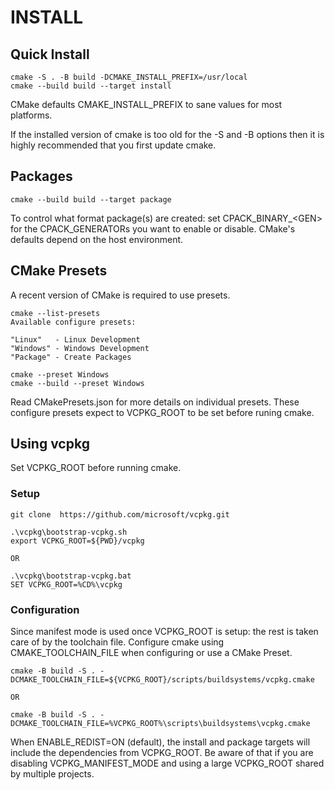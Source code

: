 # INSTALL

## Quick Install

    cmake -S . -B build -DCMAKE_INSTALL_PREFIX=/usr/local
    cmake --build build --target install

CMake defaults CMAKE\_INSTALL\_PREFIX to sane values for most platforms.

If the installed version of cmake is too old for the -S and -B options then it
is highly recommended that you first update cmake.

## Packages

    cmake --build build --target package

To control what format package(s) are created: set CPACK\_BINARY\_\<GEN\> for
the CPACK\_GENERATORs you want to enable or disable. CMake's defaults depend on
the host environment.

## CMake Presets

A recent version of CMake is required to use presets.

    cmake --list-presets
    Available configure presets:

    "Linux"   - Linux Development
    "Windows" - Windows Development
    "Package" - Create Packages

    cmake --preset Windows
    cmake --build --preset Windows

Read CMakePresets.json for more details on individual presets.  These configure
presets expect to VCPKG\_ROOT to be set before runing cmake.

## Using vcpkg

Set VCPKG\_ROOT before running cmake.

### Setup

    git clone  https://github.com/microsoft/vcpkg.git

    .\vcpkg\bootstrap-vcpkg.sh
    export VCPKG_ROOT=${PWD}/vcpkg

    OR

    .\vcpkg\bootstrap-vcpkg.bat
    SET VCPKG_ROOT=%CD%\vcpkg

### Configuration

Since manifest mode is used once VCPKG_ROOT is setup: the rest is taken care of
by the toolchain file.  Configure cmake using CMAKE\_TOOLCHAIN\_FILE when
configuring or use a CMake Preset.

    cmake -B build -S . -DCMAKE_TOOLCHAIN_FILE=${VCPKG_ROOT}/scripts/buildsystems/vcpkg.cmake

    OR

    cmake -B build -S . -DCMAKE_TOOLCHAIN_FILE=%VCPKG_ROOT%\scripts\buildsystems\vcpkg.cmake

When ENABLE_REDIST=ON (default), the install and package targets will include
the dependencies from VCPKG_ROOT. Be aware of that if you are disabling
VCPKG_MANIFEST_MODE and using a large VCPKG_ROOT shared by multiple projects.
